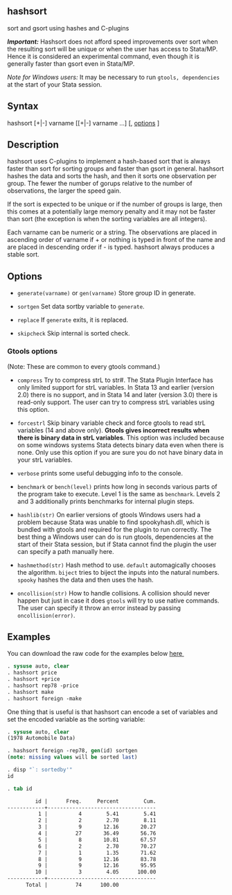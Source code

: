 hashsort
--------

sort and gsort using hashes and C-plugins

_**Important:**_ Hashsort does not afford speed improvements over sort
when the resulting sort will be unique or when the user has access to
Stata/MP. Hence it is considered an experimental command, even though it is
generally faster than gsort even in Stata/MP.

_Note for Windows users:_ It may be necessary to run `gtools, dependencies` at
the start of your Stata session.

Syntax
------

<p><span class="codespan">hashsort [+|-] varname [[+|-] varname ...] [, <a href="#options">options</a> ] </p>

Description
-----------

hashsort uses C-plugins to implement a hash-based sort that is always
faster than sort for sorting groups and faster than gsort in general.
hashsort hashes the data and sorts the hash, and then it sorts one
observation per group. The fewer the number of gorups relative to the
number of observations, the larger the speed gain.

If the sort is expected to be unique or if the number of groups is large,
then this comes at a potentially large memory penalty and it may not be
faster than sort (the exception is when the sorting variables are all
integers).

Each varname can be numeric or a string. The observations are placed in
ascending order of varname if + or nothing is typed in front of the name
and are placed in descending order if - is typed. hashsort always
produces a stable sort.

Options
-------

- `generate(varname)` or `gen(varname)`  Store group ID in generate.

- `sortgen` Set data sortby variable to `generate`.

- `replace` If `generate` exits, it is replaced.

- `skipcheck` Skip internal is sorted check.

### Gtools options

(Note: These are common to every gtools command.)

- `compress` Try to compress strL to str#. The Stata Plugin Interface has
            only limited support for strL variables. In Stata 13 and
            earlier (version 2.0) there is no support, and in Stata 14
            and later (version 3.0) there is read-only support. The user
            can try to compress strL variables using this option.

- `forcestrl` Skip binary variable check and force gtools to read strL variables
            (14 and above only). __Gtools gives incorrect results when there is
            binary data in strL variables__. This option was included because on
            some windows systems Stata detects binary data even when there is none.
            Only use this option if you are sure you do not have binary data in your
            strL variables.

- `verbose` prints some useful debugging info to the console.

- `benchmark` or `bench(level)` prints how long in seconds various parts of the
            program take to execute. Level 1 is the same as `benchmark`. Levels
            2 and 3 additionally prints benchmarks for internal plugin steps.

- `hashlib(str)` On earlier versions of gtools Windows users had a problem
            because Stata was unable to find spookyhash.dll, which is bundled
            with gtools and required for the plugin to run correctly. The best
            thing a Windows user can do is run gtools, dependencies at the start
            of their Stata session, but if Stata cannot find the plugin the user
            can specify a path manually here.

- `hashmethod(str)` Hash method to use. `default` automagically chooses the
            algorithm. `biject` tries to biject the inputs into the
            natural numbers. `spooky` hashes the data and then uses the
            hash.

- `oncollision(str)` How to handle collisions. A collision should never happen
            but just in case it does `gtools` will try to use native
            commands. The user can specify it throw an error instead by
            passing `oncollision(error)`.

Examples
--------

You can download the raw code for the examples below
[here  <img src="https://upload.wikimedia.org/wikipedia/commons/6/64/Icon_External_Link.png" width="13px"/>](https://raw.githubusercontent.com/mcaceresb/stata-gtools/master/docs/examples/hashsort.do)

```stata
. sysuse auto, clear
. hashsort price
. hashsort +price
. hashsort rep78 -price
. hashsort make
. hashsort foreign -make
```

One thing that is useful is that hashsort can encode a set of variables and
set the encoded variable as the sorting variable:

```stata
. sysuse auto, clear
(1978 Automobile Data)

. hashsort foreign -rep78, gen(id) sortgen
(note: missing values will be sorted last)

. disp "`: sortedby'"
id

. tab id

         id |      Freq.     Percent        Cum.
------------+-----------------------------------
          1 |          4        5.41        5.41
          2 |          2        2.70        8.11
          3 |          9       12.16       20.27
          4 |         27       36.49       56.76
          5 |          8       10.81       67.57
          6 |          2        2.70       70.27
          7 |          1        1.35       71.62
          8 |          9       12.16       83.78
          9 |          9       12.16       95.95
         10 |          3        4.05      100.00
------------+-----------------------------------
      Total |         74      100.00
```

